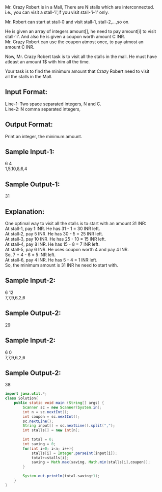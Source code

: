 Mr. Crazy Robert is in a Mall, There are N stalls which are interconnected.<br/>
i.e., you can visit a stall-'i',if you visit stall-'i-1' only.<br/>

Mr. Robert can start at stall-0 and visit stall-1, stall-2,...,so on.<br/>

He is given an array of integers amount[], he need to pay amount[i] to visit <br/>
stall-'i'. And also he is given a coupon worth amount C INR. <br/>
Mr. Crazy Robert can use the coupon atmost once, to pay atmost an amount C INR.<br/>

Now, Mr. Crazy Robert task is to visit all the stalls in the mall. He must have <br/>
atleast an amount 1$ with him all the time.<br/>

Your task is to find the minimum amount that Crazy Robert need to visit <br/>
all the stalls in the Mall.


Input Format:
-------------
Line-1: Two space separated integers, N and C.<br/>
Line-2: N comma separated integers, <br/>

Output Format:
--------------
Print an integer, the minimum amount.<br/>

Sample Input-1:
---------------
6 4<br/>
1,5,10,8,6,4<br/>

Sample Output-1:
----------------
31<br/>

Explanation:
------------
One optimal way to visit all the stalls is to start with an amount 31 INR:<br/>
At stall-1, pay 1 INR. He has 31 - 1 = 30 INR left.<br/>
At stall-2, pay 5 INR. He has 30 - 5 = 25 INR left.<br/>
At stall-3, pay 10 INR. He has 25 - 10 = 15 INR left.<br/>
At stall-4, pay 8 INR. He has 15 - 8 = 7 INR left.<br/>
At stall-5, pay 6 INR. He uses coupon worth 4 and pay 4 INR.<br/>
            So, 7 + 4 - 6 = 5 INR left.<br/>
At stall-6, pay 4 INR. He has 5 - 4 = 1 INR left.<br/>
So, the minimum amount is 31 INR he need to start with.<br/>


Sample Input-2:
---------------
6 12<br/>
7,7,9,6,2,6<br/>

Sample Output-2:
----------------
29


Sample Input-2:
---------------
6 0<br/>
7,7,9,6,2,6<br/>

Sample Output-2:
----------------
38


```java
import java.util.*;
class Solution{
    public static void main (String[] args) {
        Scanner sc = new Scanner(System.in);
        int n = sc.nextInt();
        int coupon = sc.nextInt();
        sc.nextLine();
        String input[] = sc.nextLine().split(",");
        int stalls[] = new int[n];
        
        int total = 0;
        int saving = 0;
        for(int i=0; i<n; i++){
            stalls[i] = Integer.parseInt(input[i]);
            total+=stalls[i];
            saving = Math.max(saving, Math.min(stalls[i],coupon));
        }
        
        System.out.println(total-saving+1);
    }
}
```